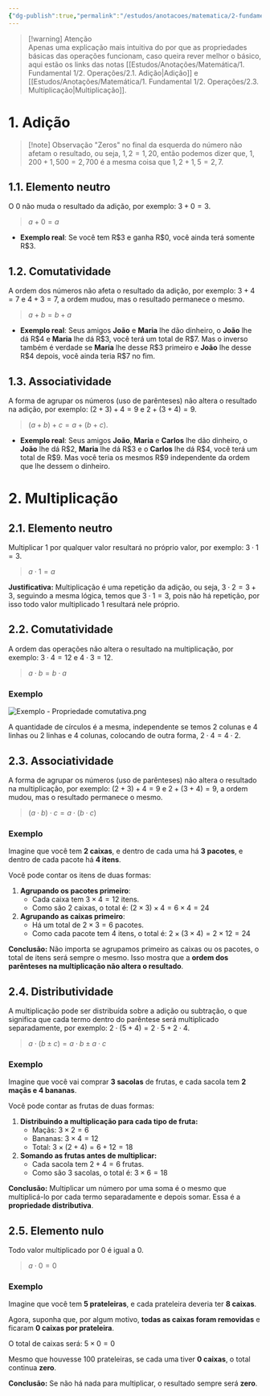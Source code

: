```yaml
---
{"dg-publish":true,"permalink":"/estudos/anotacoes/matematica/2-fundamental-2/1-operacoes-fundamentais/1-3-detalhando-propriedades-basicas-das-operacoes/"}
---
```


> [!warning] Atenção  
> Apenas uma explicação mais intuitiva do por que as propriedades básicas das operações funcionam, caso queira rever melhor o básico, aqui estão os links das notas [[Estudos/Anotações/Matemática/1. Fundamental 1/2. Operações/2.1. Adição\|Adição]] e [[Estudos/Anotações/Matemática/1. Fundamental 1/2. Operações/2.3. Multiplicação\|Multiplicação]].

# 1. Adição

> [!note] Observação
> "Zeros" no final da esquerda do número não afetam o resultado, ou seja, $1,2 = 1,20$, então podemos dizer que, $1,200 + 1,500 = 2,700$ é a mesma coisa que $1,2 + 1,5 = 2,7$.

## 1.1. Elemento neutro

O $0$ não muda o resultado da adição, por exemplo: $3 + 0 = 3$.

> $a + 0 = a$

- **Exemplo real**: Se você tem $\text{R\$}3$ e ganha $\text{R\$}0$, você ainda terá somente $\text{R\$}3$.

## 1.2. Comutatividade

A ordem dos números não afeta o resultado da adição, por exemplo: $3 + 4 = 7$ e $4 + 3 = 7$, a ordem mudou, mas o resultado permanece o mesmo.

> $a + b = b + a$

- **Exemplo real**: Seus amigos **João** e **Maria** lhe dão dinheiro, o **João** lhe dá $\text{R\$}4$ e **Maria** lhe dá $\text{R\$}3$, você terá um total de $\text{R\$}7$. Mas o inverso também é verdade se **Maria** lhe desse $\text{R\$}3$ primeiro e **João** lhe desse $\text{R\$}4$ depois, você ainda teria $\text{R\$}7$ no fim.

## 1.3. Associatividade

A forma de agrupar os números (uso de parênteses) não altera o resultado na adição, por exemplo: $(2 + 3) + 4 = 9$ e $2 + (3 + 4) = 9$.

> $(a + b) + c = a + (b + c)$.

- **Exemplo real**: Seus amigos **João**, **Maria** e **Carlos** lhe dão dinheiro, o **João** lhe dá $\text{R\$}2$, **Maria** lhe dá $\text{R\$}3$ e o **Carlos** lhe dá $\text{R\$}4$, você terá um total de $\text{R\$}9$. Mas você teria os mesmos $\text{R\$}9$ independente da ordem que lhe dessem o dinheiro.

# 2. Multiplicação

## 2.1. Elemento neutro

Multiplicar $1$ por qualquer valor resultará no próprio valor, por exemplo: $3 \cdot 1 = 3$.

> $a \cdot 1 = a$

**Justificativa:** Multiplicação é uma repetição da adição, ou seja, $3 \cdot 2 = 3 + 3$, seguindo a mesma lógica, temos que $3 \cdot 1 = 3$, pois não há repetição, por isso todo valor multiplicado $1$ resultará nele próprio.

## 2.2. Comutatividade

A ordem das operações não altera o resultado na multiplicação, por exemplo: $3 \cdot 4 = 12$ e $4 \cdot 3 = 12$.

> $a \cdot b = b \cdot a$

### Exemplo

![Exemplo - Propriedade comutativa.png](/img/user/assets/Notas/Matem%C3%A1tica%20e%20Natureza/2.%20Fundamental%202/1.%20Opera%C3%A7%C3%B5es%20fundamentais/1.3.%20Detalhando%20-%20Propriedades%20b%C3%A1sicas%20das%20opera%C3%A7%C3%B5es/Exemplo%20-%20Propriedade%20comutativa.png)

A quantidade de círculos é a mesma, independente se temos $2 \text{ colunas}$ e $4 \text{ linhas}$ ou $2 \text{ linhas}$ e $4 \text{ colunas}$, colocando de outra forma, $2 \cdot 4 = 4 \cdot 2$.

## 2.3. Associatividade

A forma de agrupar os números (uso de parênteses) não altera o resultado na multiplicação, por exemplo: $(2 + 3) + 4 = 9$ e $2 + (3 + 4) = 9$, a ordem mudou, mas o resultado permanece o mesmo.

> $(a \cdot b) \cdot c = a \cdot (b \cdot c)$

### Exemplo

Imagine que você tem **2 caixas**, e dentro de cada uma há **3 pacotes**, e dentro de cada pacote há **4 itens**.  

Você pode contar os itens de duas formas:  

1. **Agrupando os pacotes primeiro**:
   - Cada caixa tem $3 \times 4 = 12$ itens.
   - Como são 2 caixas, o total é: $(2 \times 3) \times 4 = 6 \times 4 = 24$
2. **Agrupando as caixas primeiro**:
   - Há um total de $2 \times 3 = 6$ pacotes.
   - Como cada pacote tem 4 itens, o total é: $2 \times (3 \times 4) = 2 \times 12 = 24$

**Conclusão:** Não importa se agrupamos primeiro as caixas ou os pacotes, o total de itens será sempre o mesmo. Isso mostra que a **ordem dos parênteses na multiplicação não altera o resultado**.

## 2.4. Distributividade

A multiplicação pode ser distribuída sobre a adição ou subtração, o que significa que cada termo dentro do parêntese será multiplicado separadamente, por exemplo: $2 \cdot (5 + 4) = 2 \cdot 5 + 2 \cdot 4$.

> $a \cdot (b \pm c) = a \cdot b \pm a \cdot c$

### Exemplo

Imagine que você vai comprar **3 sacolas** de frutas, e cada sacola tem **2 maçãs e 4 bananas**.  

Você pode contar as frutas de duas formas:  

1. **Distribuindo a multiplicação para cada tipo de fruta:**  
   - Maçãs: $3 \times 2 = 6$  
   - Bananas: $3 \times 4 = 12$  
   - Total: $3 \times (2 + 4) = 6 + 12 = 18$
2. **Somando as frutas antes de multiplicar:**  
   - Cada sacola tem $2 + 4 = 6$ frutas.  
   - Como são 3 sacolas, o total é: $3 \times 6 = 18$

**Conclusão:** Multiplicar um número por uma soma é o mesmo que multiplicá-lo por cada termo separadamente e depois somar. Essa é a **propriedade distributiva**.

## 2.5. Elemento nulo

Todo valor multiplicado por 0 é igual a 0.

> $a \cdot 0 = 0$

### Exemplo

Imagine que você tem **5 prateleiras**, e cada prateleira deveria ter **8 caixas**.  

Agora, suponha que, por algum motivo, **todas as caixas foram removidas** e ficaram **0 caixas por prateleira**.  

O total de caixas será: $5 \times 0 = 0$

Mesmo que houvesse 100 prateleiras, se cada uma tiver **0 caixas**, o total continua **zero**.  

**Conclusão:** Se não há nada para multiplicar, o resultado sempre será **zero**.